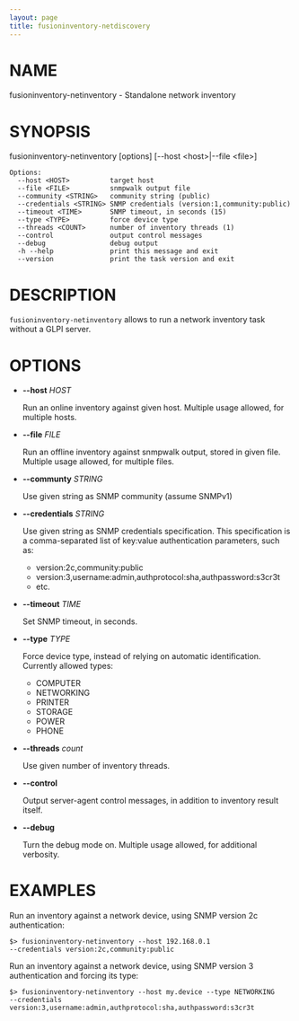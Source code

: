 ```yaml
---
layout: page
title: fusioninventory-netdiscovery
---
```


# NAME

fusioninventory-netinventory - Standalone network inventory

# SYNOPSIS

fusioninventory-netinventory \[options\] \[--host &lt;host>|--file &lt;file>\]

    Options:
      --host <HOST>          target host
      --file <FILE>          snmpwalk output file
      --community <STRING>   community string (public)
      --credentials <STRING> SNMP credentials (version:1,community:public)
      --timeout <TIME>       SNMP timeout, in seconds (15)
      --type <TYPE>          force device type
      --threads <COUNT>      number of inventory threads (1)
      --control              output control messages
      --debug                debug output
      -h --help              print this message and exit
      --version              print the task version and exit

# DESCRIPTION

`fusioninventory-netinventory` allows to run a network inventory task without
a GLPI server.

# OPTIONS

- **--host** _HOST_

    Run an online inventory against given host. Multiple usage allowed, for
    multiple hosts.

- **--file** _FILE_

    Run an offline inventory against snmpwalk output, stored in given file. 
    Multiple usage allowed, for multiple files.

- **--communty** _STRING_

    Use given string as SNMP community (assume SNMPv1)

- **--credentials** _STRING_

    Use given string as SNMP credentials specification. This specification is a
    comma-separated list of key:value authentication parameters, such as:

    - version:2c,community:public
    - version:3,username:admin,authprotocol:sha,authpassword:s3cr3t
    - etc.

- **--timeout** _TIME_

    Set SNMP timeout, in seconds.

- **--type** _TYPE_

    Force device type, instead of relying on automatic identification. Currently
    allowed types:

    - COMPUTER
    - NETWORKING
    - PRINTER
    - STORAGE
    - POWER
    - PHONE

- **--threads** _count_

    Use given number of inventory threads.

- **--control**

    Output server-agent control messages, in addition to inventory result itself.

- **--debug**

    Turn the debug mode on. Multiple usage allowed, for additional verbosity.

# EXAMPLES

Run an inventory against a network device, using SNMP version 2c authentication:

    $> fusioninventory-netinventory --host 192.168.0.1
    --credentials version:2c,community:public

Run an inventory against a network device, using SNMP version 3 authentication
and forcing its type:

    $> fusioninventory-netinventory --host my.device --type NETWORKING
    --credentials version:3,username:admin,authprotocol:sha,authpassword:s3cr3t
